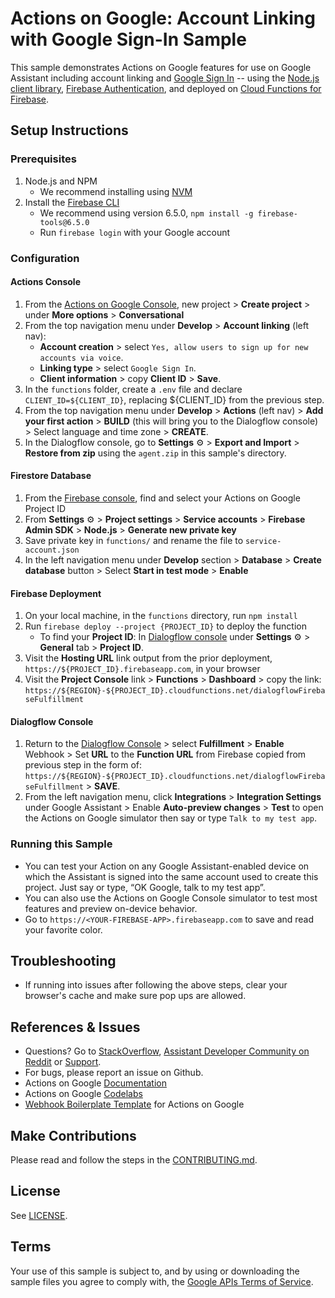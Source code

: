# Actions on Google: Account Linking with Google Sign-In Sample

This sample demonstrates Actions on Google features for use on Google Assistant including account linking and [Google Sign In](https://developers.google.com/actions/identity/google-sign-in) -- using the [Node.js client library](https://github.com/actions-on-google/actions-on-google-nodejs), [Firebase Authentication](https://firebase.google.com/docs/auth/), and deployed on [Cloud Functions for Firebase](https://firebase.google.com/docs/functions/).

## Setup Instructions
### Prerequisites
1. Node.js and NPM
    + We recommend installing using [NVM](https://github.com/creationix/nvm)
1. Install the [Firebase CLI](https://developers.google.com/actions/dialogflow/deploy-fulfillment)
    + We recommend using version 6.5.0, `npm install -g firebase-tools@6.5.0`
    + Run `firebase login` with your Google account

### Configuration
#### Actions Console
1. From the [Actions on Google Console](https://console.actions.google.com/), new project > **Create project** > under **More options** > **Conversational**
1. From the top navigation menu under **Develop** > **Account linking** (left nav):
   + **Account creation** > select `Yes, allow users to sign up for new accounts via voice`.
   + **Linking type** > select `Google Sign In`.
   + **Client information** > copy **Client ID** > **Save**.
1. In the `functions` folder, create a `.env` file and declare `CLIENT_ID=${CLIENT_ID}`, replacing ${CLIENT_ID} from the previous step.
1. From the top navigation menu under **Develop** > **Actions** (left nav) > **Add your first action** > **BUILD** (this will bring you to the Dialogflow console) > Select language and time zone > **CREATE**.
1. In the Dialogflow console, go to **Settings** ⚙ > **Export and Import** > **Restore from zip** using the `agent.zip` in this sample's directory.

#### Firestore Database
1. From the [Firebase console](https://console.firebase.google.com), find and select your Actions on Google Project ID
1. From **Settings** ⚙ > **Project settings** > **Service accounts** > **Firebase Admin SDK** > **Node.js** > **Generate new private key**
1. Save private key in `functions/` and rename the file to `service-account.json`
1. In the left navigation menu under **Develop** section > **Database** > **Create database** button > Select **Start in test mode** > **Enable**

#### Firebase Deployment
1. On your local machine, in the `functions` directory, run `npm install`
1. Run `firebase deploy --project {PROJECT_ID}` to deploy the function
    + To find your **Project ID**: In [Dialogflow console](https://console.dialogflow.com/) under **Settings** ⚙ > **General** tab > **Project ID**.
1. Visit the **Hosting URL** link output from the prior deployment, `https://${PROJECT_ID}.firebaseapp.com`, in your browser
1. Visit the **Project Console** link > **Functions** > **Dashboard** > copy the link: `https://${REGION}-${PROJECT_ID}.cloudfunctions.net/dialogflowFirebaseFulfillment`

#### Dialogflow Console
1. Return to the [Dialogflow Console](https://console.dialogflow.com) > select **Fulfillment** > **Enable** Webhook > Set **URL** to the **Function URL** from Firebase copied from previous step in the form of: `https://${REGION}-${PROJECT_ID}.cloudfunctions.net/dialogflowFirebaseFulfillment` > **SAVE**.
1. From the left navigation menu, click **Integrations** > **Integration Settings** under Google Assistant > Enable **Auto-preview changes** >  **Test** to open the Actions on Google simulator then say or type `Talk to my test app`.

### Running this Sample
+ You can test your Action on any Google Assistant-enabled device on which the Assistant is signed into the same account used to create this project. Just say or type, “OK Google, talk to my test app”.
+ You can also use the Actions on Google Console simulator to test most features and preview on-device behavior.
+ Go to `https://<YOUR-FIREBASE-APP>.firebaseapp.com` to save and read your favorite color.

## Troubleshooting
+ If running into issues after following the above steps, clear your browser's cache and make sure pop ups are allowed.

## References & Issues
+ Questions? Go to [StackOverflow](https://stackoverflow.com/questions/tagged/actions-on-google), [Assistant Developer Community on Reddit](https://www.reddit.com/r/GoogleAssistantDev/) or [Support](https://developers.google.com/actions/support/).
+ For bugs, please report an issue on Github.
+ Actions on Google [Documentation](https://developers.google.com/actions/extending-the-assistant)
+ Actions on Google [Codelabs](https://codelabs.developers.google.com/?cat=Assistant)
+ [Webhook Boilerplate Template](https://github.com/actions-on-google/dialogflow-webhook-boilerplate-nodejs) for Actions on Google

## Make Contributions
Please read and follow the steps in the [CONTRIBUTING.md](CONTRIBUTING.md).

## License
See [LICENSE](LICENSE).

## Terms
Your use of this sample is subject to, and by using or downloading the sample files you agree to comply with, the [Google APIs Terms of Service](https://developers.google.com/terms/).
